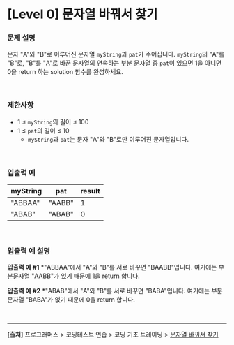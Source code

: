 # [Level 0] 문자열 바꿔서 찾기

### 문제 설명
문자 "A"와 "B"로 이루어진 문자열 `myString`과 `pat`가 주어집니다. `myString`의 "A"를 "B"로, "B"를 "A"로 바꾼 문자열의 연속하는 부분 문자열 중 `pat`이 있으면 1을 아니면 0을 return 하는 solution 함수를 완성하세요.

<br>

### 제한사항
* 1 ≤ `myString`의 길이 ≤ 100
* 1 ≤ `pat`의 길이 ≤ 10
    * `myString`과 `pat`는 문자 "A"와 "B"로만 이루어진 문자열입니다.

<br>

### 입출력 예
|myString|pat|result|
|--------|---|------|
|"ABBAA"|"AABB"|1|
|"ABAB"|"ABAB"|0|

<br>

### 입출력 예 설명
**입출력 예 #1**
*"ABBAA"에서 "A"와 "B"를 서로 바꾸면 "BAABB"입니다. 여기에는 부분문자열 "AABB"가 있기 때문에 1을 return 합니다.

**입출력 예 #2**
*"ABAB"에서 "A"와 "B"를 서로 바꾸면 "BABA"입니다. 여기에는 부분문자열 "BABA"가 없기 때문에 0을 return 합니다.

<br>

---
**[출처]** 프로그래머스 > 코딩테스트 연습 > 코딩 기초 트레이닝 > [문자열 바꿔서 찾기](https://school.programmers.co.kr/learn/courses/30/lessons/181864)